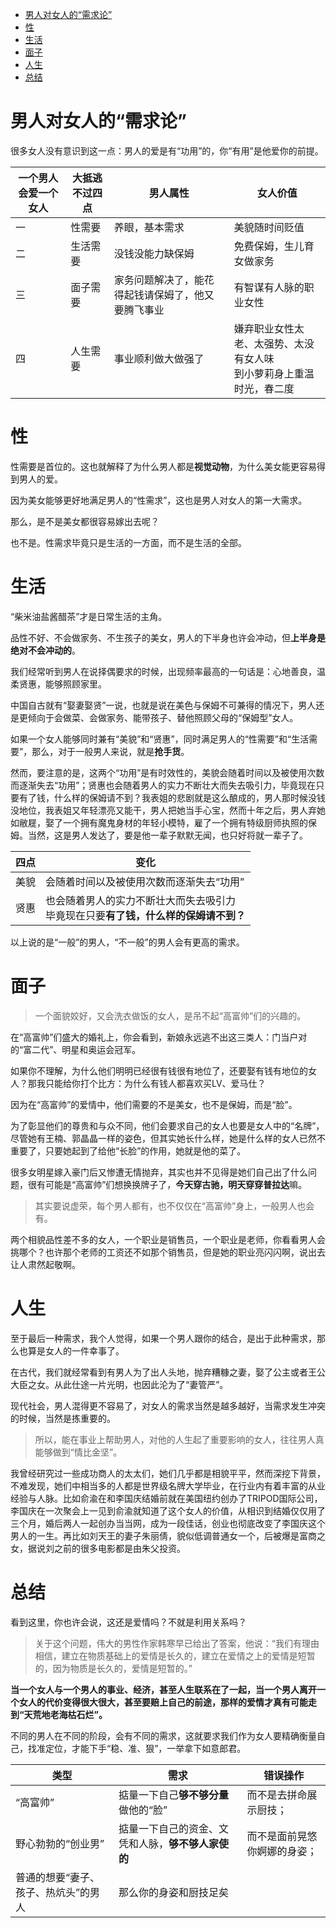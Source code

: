 <!-- TOC -->

- [男人对女人的“需求论”](#男人对女人的需求论)
- [性](#性)
- [生活](#生活)
- [面子](#面子)
- [人生](#人生)
- [总结](#总结)

<!-- /TOC -->

# 男人对女人的“需求论”

很多女人没有意识到这一点：男人的爱是有“功用”的，你“有用”是他爱你的前提。

一个男人会爱一个女人|大抵逃不过四点|男人属性|女人价值
---|---|---|---
一|性需要|养眼，基本需求|美貌随时间贬值
二|生活需要|没钱没能力缺保姆|免费保姆，生儿育女做家务
三|面子需要|家务问题解决了，能花得起钱请保姆了，他又要腾飞事业|有智谋有人脉的职业女性
四|人生需要|事业顺利做大做强了|嫌弃职业女性太老、太强势、太没有女人味<br>到小萝莉身上重温时光，春二度

# 性

性需要是首位的。这也就解释了为什么男人都是**视觉动物**，为什么美女能更容易得到男人的爱。

因为美女能够更好地满足男人的“性需求”，这也是男人对女人的第一大需求。

那么，是不是美女都很容易嫁出去呢？

也不是。性需求毕竟只是生活的一方面，而不是生活的全部。

# 生活

“柴米油盐酱醋茶”才是日常生活的主角。

品性不好、不会做家务、不生孩子的美女，男人的下半身也许会冲动，但**上半身是绝对不会冲动的**。

我们经常听到男人在说择偶要求的时候，出现频率最高的一句话是：心地善良，温柔贤惠，能够照顾家里。

中国自古就有“娶妻娶贤”一说，也就是说在美色与保姆不可兼得的情况下，男人还是更倾向于会做菜、会做家务、能带孩子、替他照顾父母的“保姆型”女人。

如果一个女人能够同时兼有“美貌”和“贤惠”，同时满足男人的“性需要”和“生活需要”，那么，对于一般男人来说，就是**抢手货**。


然而，要注意的是，这两个“功用”是有时效性的，美貌会随着时间以及被使用次数而逐渐失去“功用”；贤惠也会随着男人的实力不断壮大而失去吸引力，毕竟现在只要有了钱，什么样的保姆请不到？我表姐的悲剧就是这么酿成的，男人那时候没钱没地位，我表姐又年轻漂亮又能干，男人把她当手心宝，然而十年之后，男人弃她如敝屣，娶了一个拥有魔鬼身材的年轻小模特，雇了一个拥有特级厨师执照的保姆。当然，这是男人发达了，要是他一辈子默默无闻，也只好将就一辈子了。


四点|变化
---|---
美貌|会随着时间以及被使用次数而逐渐失去“功用”
贤惠|也会随着男人的实力不断壮大而失去吸引力<br>毕竟现在只要**有了钱，什么样的保姆请不到？**


以上说的是“一般”的男人，“不一般”的男人会有更高的需求。



# 面子

>一个面貌姣好，又会洗衣做饭的女人，是吊不起“高富帅”们的兴趣的。

在“高富帅”们盛大的婚礼上，你会看到，新娘永远逃不出这三类人：门当户对的“富二代”、明星和奥运会冠军。

如果你不理解，为什么他们明明已经很有钱很有地位了，还要娶有钱有地位的女人？那我只能给你打个比方：为什么有钱人都喜欢买LV、爱马仕？

因为在“高富帅”的爱情中，他们需要的不是美女，也不是保姆，而是“脸”。

为了彰显他们的尊贵和与众不同，他们会要求自己的女人也要是女人中的“名牌”，尽管她有王楠、郭晶晶一样的姿色，但其实她长什么样，她是什么样的女人已然不重要了，只要她起到了给他“长脸”的作用，她就是他的菜了。

很多女明星嫁入豪门后又惨遭无情抛弃，其实也并不见得是她们自己出了什么问题，很有可能是“高富帅”们想换换牌子了，**今天穿古驰，明天穿穿普拉达**嘛。

>其实要说虚荣，每个男人都有，也不仅仅在“高富帅”身上，一般男人也会有。

两个相貌品性差不多的女人，一个职业是销售员，一个职业是老师，你看看男人会挑哪个？也许那个老师的工资还不如那个销售员，但是她的职业亮闪闪啊，说出去让人肃然起敬啊。

# 人生

至于最后一种需求，我个人觉得，如果一个男人跟你的结合，是出于此种需求，那么也算是女人的一件幸事了。

在古代，我们就经常看到有男人为了出人头地，抛弃糟糠之妻，娶了公主或者王公大臣之女。从此仕途一片光明，也因此沦为了“妻管严”。

现代社会，男人混得更不容易了，对女人的需求当然是越多越好，当需求发生冲突的时候，当然是拣重要的。

>所以，能在事业上帮助男人，对他的人生起了重要影响的女人，往往男人真能够做到“情比金坚”。

我曾经研究过一些成功商人的太太们，她们几乎都是相貌平平，然而深挖下背景，不难发现，她们中相当多的人都是世界级名牌大学毕业，在行业内有着丰富的从业经验与人脉。比如俞渝在和李国庆结婚前就在美国纽约创办了TRIPOD国际公司，李国庆在一次聚会上一见到俞渝就知道了这个女人的价值，从相识到结婚仅仅用了三个月，婚后两人一起创办当当网，成为一段佳话，创业也彻底改变了李国庆这个男人的一生。再比如刘天王的妻子朱丽倩，貌似低调普通女一个，后被爆是富商之女，据说刘之前的很多电影都是由朱父投资。

# 总结

看到这里，你也许会说，这还是爱情吗？不就是利用关系吗？

>关于这个问题，伟大的男性作家韩寒早已给出了答案，他说：“我们有理由相信，建立在物质基础上的爱情是长久的，建立在爱情之上的爱情是短暂的，因为物质是长久的，爱情是短暂的。”

**当一个女人与一个男人的事业、经济，甚至人生联系在了一起，当一个男人离开一个女人的代价变得很大很大，甚至要赔上自己的前途，那样的爱情才真有可能走到“天荒地老海枯石烂”。**

不同的男人在不同的阶段，会有不同的需求，这就要求我们作为女人要精确衡量自己，找准定位，才能下手“稳、准、狠”，一举拿下如意郎君。

类型|需求|错误操作
---|---|---
“高富帅”|掂量一下自己**够不够分量**做他的“脸”|而不是去拼命展示厨技；
野心勃勃的“创业男”|掂量一下自己的资金、文凭和人脉，**够不够人家使的**|而不是面前晃悠你婀娜的身姿；
普通的想要“妻子、孩子、热炕头”的男人|那么你的身姿和厨技足矣